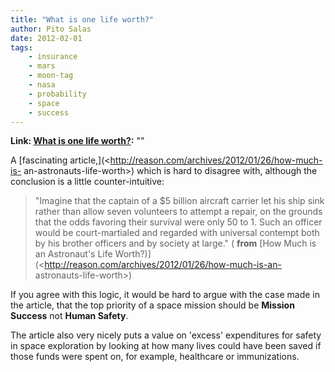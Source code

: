 ```yaml
---
title: "What is one life worth?"
author: Pito Salas
date: 2012-02-01
tags:
    - insurance
    - mars
    - moon-tag
    - nasa
    - probability
    - space
    - success
---
```


**Link: [What is one life worth?](None):** ""



A [fascinating article,](<http://reason.com/archives/2012/01/26/how-much-is-
an-astronauts-life-worth>) which is hard to disagree with, although the
conclusion is a little counter-intuitive:

> "Imagine that the captain of a $5 billion aircraft carrier let his ship sink
> rather than allow seven volunteers to attempt a repair, on the grounds that
> the odds favoring their survival were only 50 to 1. Such an officer would be
> court-martialed and regarded with universal contempt both by his brother
> officers and by society at large." ( **from** [How Much is an Astronaut's
> Life Worth?)](<http://reason.com/archives/2012/01/26/how-much-is-an-
> astronauts-life-worth>)

If you agree with this logic, it would be hard to argue with the case made in
the article, that the top priority of a space mission should be **Mission
Success** not **Human Safety**.

The article also very nicely puts a value on 'excess' expenditures for safety
in space exploration by looking at how many lives could have been saved if
those funds were spent on, for example, healthcare or immunizations.


